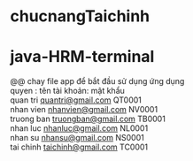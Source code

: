 # chucnangTaichinh
# java-HRM-terminal
@@ chay file app để bắt đầu sử dụng ứng dụng <br>
quyen : tên tài khoản: mật khẩu <br>
quan tri	quantri@gmail.com	QT0001<br>
nhan vien	nhanvien@gmail.com	NV0001<br>
truong ban	truongban@gmail.com	TB0001<br>
nhan luc	nhanluc@gmail.com	NL0001<br>
nhan su	nhansu@gmail.com	NS0001<br>
tai chinh taichinh@gmail.com TC0001<br>
